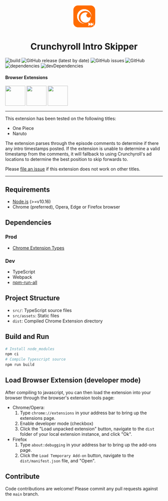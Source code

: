 <p align="center">
  <a src="https://github.com/rquitales/crunchyroll-intro-skipper">
    <img src="https://github.com/rquitales/crunchyroll-intro-skipper/raw/main/src/assets/images/large_icon.png" width="75" height="75"/>
  </a>
</p>

<h1 align="center">Crunchyroll Intro Skipper</h1>

![build](https://github.com/rquitales/crunchyroll-intro-skipper/actions/workflows/ci.yml/badge.svg)
![GitHub release (latest by date)](https://img.shields.io/github/v/release/rquitales/crunchyroll-intro-skipper)
![GitHub issues](https://img.shields.io/github/issues-raw/rquitales/crunchyroll-intro-skipper)
![GitHub](https://img.shields.io/github/license/rquitales/crunchyroll-intro-skipper)
![dependencies](https://status.david-dm.org/gh/rquitales/crunchyroll-intro-skipper.svg)
![devDependencies](https://status.david-dm.org/gh/rquitales/crunchyroll-intro-skipper.svg?type=dev)

#### Browser Extensions

<a href="https://chrome.google.com/webstore/detail/crunchyroll-intro-skipper/enphflaephhmabkpchhgkhkfcblbhiip" target="_blank"><img src="https://imgur.com/3C4iKO0.png" width="64" height="64"></a>
<a href="https://addons.mozilla.org/en-US/firefox/addon/crunchyroll-intro-skipper/" target="_blank"><img src="https://imgur.com/ihXsdDO.png" width="64" height="64"></a>
<a href="https://microsoftedge.microsoft.com/addons/detail/crunchyroll-intro-skipper/edidddhocmejdlcliabinkjgpgdecmmk" target="_blank"><img src="https://imgur.com/vMcaXaw.png" width="64" height="64"></a>

---

This extension has been tested on the following titles:

- One Piece
- Naruto

The extension parses through the episode comments to determine if there any intro timestamps posted. If the extension is unable to determine a valid timestamp from the comments, it will fallback to using Crunchyroll's ad locations to determine the best position to skip forwards to.

Please [file an issue](https://github.com/rquitales/crunchyroll-intro-skipper/issues) if this extension does not work on other titles.

---

## Requirements

- [Node.js](https://nodejs.org/) (>=v10.16)
- Chrome (preferred), Opera, Edge or Firefox browser

## Dependencies

### Prod

- [Chrome Extension Types](https://www.npmjs.com/package/@types/chrome)

### Dev

- TypeScript
- Webpack
- [npm-run-all](https://www.npmjs.com/package/npm-run-all)

## Project Structure

- `src/`: TypeScript source files
- `src/assets`: Static files
- `dist`: Compiled Chrome Extension directory

## Build and Run

```sh
# Install node_modules
npm ci
# Compile Typescript source
npm run build
```

## Load Browser Extension (developer mode)

After compiling to javascript, you can then load the extension into your browser through the browser's extension tools page:

- Chrome/Opera:
  1. Type `chrome://extensions` in your address bar to bring up the extensions page.
  2. Enable developer mode (checkbox)
  3. Click the "Load unpacked extension" button, navigate to the `dist` folder of your local extension instance, and click "Ok".
- Firefox
  1. Type `about:debugging` in your address bar to bring up the add-ons page.
  2. Click the `Load Temporary Add-on` button, navigate to the `dist/manifest.json` file, and "Open".

## Contribute

Code contributions are welcome! Please commit any pull requests against the `main` branch.
